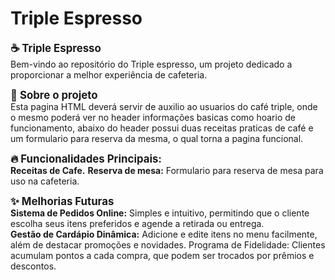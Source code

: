 # Triple Espresso

<big><b>☕ Triple Espresso</b></big><br>
Bem-vindo ao repositório do Triple espresso, um projeto dedicado a proporcionar a melhor experiência de cafeteria.

<big><b>📖 Sobre o projeto</b></big><br>
Esta pagina HTML deverá servir de auxilio ao usuarios do café triple, onde o mesmo poderá ver no header informações basicas como hoario de funcionamento, abaixo do header possui duas receitas praticas de café e um formulario para reserva da mesma, o qual torna a pagina funcional.

<big><b>🔥 Funcionalidades Principais:</b></big><br>
<b>Receitas de Cafe.</b>
<b>Reserva de mesa:</b> Formulario para reserva de mesa para uso na cafeteria.

<big><b>✨ Melhorias Futuras</b></big><br>
<b>Sistema de Pedidos Online:</b> Simples e intuitivo, permitindo que o cliente escolha seus itens preferidos e agende a retirada ou entrega.<br>
<b>Gestão de Cardápio Dinâmica:</b> Adicione e edite itens no menu facilmente, além de destacar promoções e novidades.
Programa de Fidelidade: Clientes acumulam pontos a cada compra, que podem ser trocados por prêmios e descontos.

